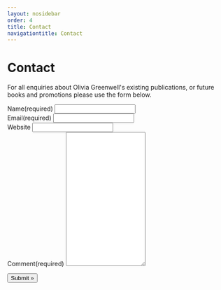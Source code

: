 ```yaml
---
layout: nosidebar
order: 4
title: Contact
navigationtitle: Contact
---
```

# Contact

For all enquiries about Olivia Greenwell's existing publications, or future books and promotions please use the form below.

<div id='contact-form-3'>
<form action='index.html#contact-form-3' method='post' class='contact-form commentsblock'>

<div>
	<label for='g3-name' class='grunion-field-label name'>Name<span>(required)</span></label>
	<input type='text' name='g3-name' id='g3-name' value='' class='name'  required aria-required='true'/>
</div>

<div>
	<label for='g3-email' class='grunion-field-label email'>Email<span>(required)</span></label>
	<input type='email' name='g3-email' id='g3-email' value='' class='email'  required aria-required='true'/>
</div>

<div>
	<label for='g3-website' class='grunion-field-label url'>Website</label>
	<input type='text' name='g3-website' id='g3-website' value='' class='url'  />
</div>

<div>
	<label for='contact-form-comment-g3-comment' class='grunion-field-label textarea'>Comment<span>(required)</span></label>
	<textarea name='g3-comment' id='contact-form-comment-g3-comment' rows='20' class='textarea'  required aria-required='true'></textarea>
</div>
<p class='contact-submit'>
	<input type='submit' value='Submit &#187;' class='pushbutton-wide'/>
	<input type='hidden' name='contact-form-id' value='3' />
	<input type='hidden' name='action' value='grunion-contact-form' />
</p>
</form>
</div>
